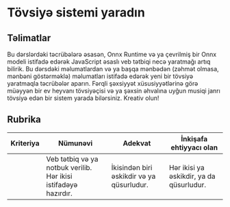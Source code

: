 # Tövsiyə sistemi yaradın

## Təlimatlar

Bu dərslərdəki təcrübələrə əsasən, Onnx Runtime və ya çevrilmiş bir Onnx modeli istifadə edərək JavaScript əsaslı veb tətbiqi necə yaratmağı artıq bilirik. Bu dərsdəki məlumatlardan və ya başqa mənbədən (zəhmət olmasa, mənbəni göstərməklə) məlumatları istifadə edərək yeni bir tövsiyə yaratmaqla təcrübələr aparın. Fərqli şəxsiyyət xüsusiyyətlərinə görə müəyyən bir ev heyvanı tövsiyəçisi və ya şəxsin əhvalına uyğun musiqi janrı tövsiyə edən bir sistem yarada bilərsiniz. Kreativ olun!

## Rubrika

| Kriteriya | Nümunəvi                                                              | Adekvat                              | İnkişafa ehtiyyacı olan                 |
| -------- | ---------------------------------------------------------------------- | ------------------------------------- | --------------------------------- |
|          | Veb tətbiq və ya notbuk verilib. Hər ikisi istifadəyə hazırdır. | İkisindən biri əskikdir və ya qüsurludur. | Hər ikisi ya əskikdir, ya da qüsurludur. |
